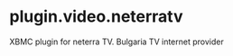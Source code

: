 plugin.video.neterratv
=====================

XBMC plugin for neterra TV. Bulgaria TV internet provider
